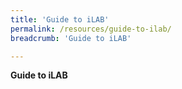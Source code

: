 ```yaml
---
title: 'Guide to iLAB'
permalink: /resources/guide-to-ilab/
breadcrumb: 'Guide to iLAB'

---
```


**Guide to iLAB**
